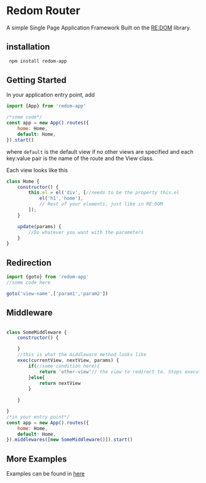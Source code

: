 # Redom Router
A simple Single Page Application Framework Built on the [RE:DOM](https://github.com/redom/redom)
library.

## installation

```bash
 npm install redom-app
```
## Getting Started

In your application entry point, add 
```javascript
import {App} from 'redom-app'

/*some code*/
const app = new App().routes({
    home: Home,
    default: Home,
}).start()
```

where ```default``` is the default view if no other views are specified and  each
key:value pair is the name of the route and the View class.

Each view looks like this
```javascript
class Home {
    constructor() {
        this.el = el('div', [//needs to be the property this.el
            el('h1','home'),
            // Rest of your elements, just like in RE:DOM
        ]);
    }

    update(params) {
        //Do whatever you want with the parameters
    }
}
```

## Redirection


```javascript
import {goto} from 'redom-app'
//some code here

goto('view-name',['param1','param2'])
```


## Middleware

```javascript

class SomeMiddleware {
    constructor() {

    }
    //this is what the middleware method looks like
    exec(currentView, nextView, params) {
        if(//some condition here){
            return 'other-view'// the view to redirect to. Stops execution of other middlewares
        }else{
            return nextView
        }
       
    }

}
/*in your entry point*/
const app = new App().routes({
    home: Home,
    default: Home,
}).middlewares([new SomeMiddleware()]).start()
```
## More Examples
Examples can be found in [here](https://github.com/TareqK/redom-app/blob/master/example/app.js)

